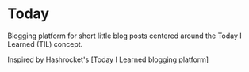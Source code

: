 # Today

Blogging platform for short little blog posts centered around the Today I
Learned (TIL) concept.

Inspired by Hashrocket's [Today I Learned blogging platform]
